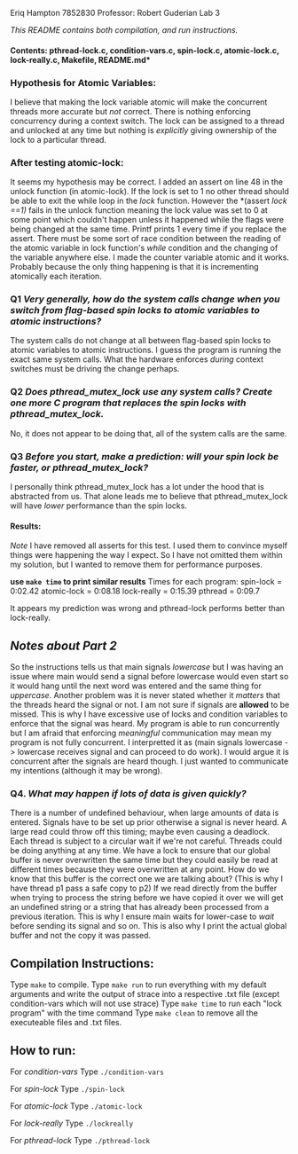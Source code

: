 Eriq Hampton 7852830
Professor: Robert Guderian
Lab 3

*This README contains both compilation, and run instructions.*

#### Contents: pthread-lock.c, condition-vars.c, spin-lock.c, atomic-lock.c, lock-really.c, Makefile, README.md*

### Hypothesis for Atomic Variables:
I believe that making the lock variable atomic will make the concurrent threads more accurate but *not* correct. There is nothing enforcing concurrency during a context switch. The lock can be assigned to a thread and unlocked at any time but nothing is *explicitly* giving ownership of the lock to a particular thread. 

### After testing atomic-lock: 
It seems my hypothesis may be correct. I added an assert on line 48 in the unlock function (in atomic-lock). If the lock is set to 1 no other thread should be able to exit the while loop in the *lock* function. However the *(assert *lock ==1)* fails in the unlock function meaning the lock value was set to 0 at some point which couldn't happen unless it happened while the flags were being changed at the same time. Printf prints 1 every time if you replace the assert. There must be some sort of race condition between the reading of the atomic variable in lock function's *while* condition and the changing of the variable anywhere else. I made the counter variable atomic and it works. Probably because the only thing happening is that it is incrementing atomically each iteration.


### Q1 *Very generally, how do the system calls change when you switch from flag-based spin locks to atomic variables to atomic instructions?*
The system calls do not change at all between flag-based spin locks to atomic variables to atomic instructions. I guess the program is running the exact same system calls. What the hardware enforces *during* context switches must be driving the change perhaps. 

### Q2 *Does pthread_mutex_lock use any system calls? Create one more C program that replaces the spin locks with pthread_mutex_lock.*
No, it does not appear to be doing that, all of the system calls are the same.

### Q3 *Before you start, make a prediction: will your spin lock be faster, or pthread_mutex_lock?*
I personally think pthread_mutex_lock has a lot under the hood that is abstracted from us. That alone leads me to believe that pthread_mutex_lock will have *lower* performance than the spin locks.

#### Results:

*Note* I have removed all asserts for this test. I used them to convince myself things were happening the way I expect. So I have not omitted them within my solution, but I wanted to remove them for performance purposes.

**use `make time` to print similar results**
Times for each program:
spin-lock = 0:02.42
atomic-lock = 0:08.18
lock-really = 0:15.39
pthread = 0:09.7

It appears my prediction was wrong and pthread-lock performs better than lock-really.

## *Notes about Part 2*
So the instructions tells us that main signals *lowercase* but I was having an issue where main would send a signal before lowercase would even start so it would hang until the next word was entered and the same thing for *uppercase*. Another problem was it is never stated whether it *matters* that the threads heard the signal or not. I am not sure if signals are **allowed** to be missed. This is why I have excessive use of locks and condition variables to enforce that the signal was heard. My program is able to run concurrently but I am afraid that enforcing *meaningful* communication may mean my program is not fully concurrent. I interpretted it as (main signals lowercase -> lowercase receives signal and can proceed to do work). I would argue it is concurrent after the signals are heard though. I just wanted to communicate my intentions (although it may be wrong).

### Q4. *What may happen if lots of data is given quickly?*
There is a number of undefined behaviour, when large amounts of data is entered. Signals have to be set up prior otherwise a signal is never heard. A large read could throw off this timing; maybe even causing a deadlock. Each thread is subject to a circular wait if we're not careful. Threads could be doing anything at any time. We have a lock to ensure that our global buffer is never overwritten the same time but they could easily be read at different times because they were overwritten at any point. How do we know that this buffer is the correct one we are talking about? (This is why I have thread p1 pass a safe copy to p2) If we read directly from the buffer when trying to process the string before we have copied it over we will get an undefined string or a string that has already been processed from a previous iteration. This is why I ensure main waits for lower-case to *wait* before sending its signal and so on. This is also why I print the actual global buffer and not the copy it was passed.

## Compilation Instructions:
Type `make` to compile.
Type `make run` to run everything with my default arguments and write the output of strace into a respective .txt file (except condition-vars which will not use strace)
Type `make time` to run each "lock program" with the time command
Type `make clean` to remove all the executeable files and .txt files.


## How to run:
For *condition-vars* 
Type `./condition-vars`

For *spin-lock* 
Type `./spin-lock`

For *atomic-lock* 
Type `./atomic-lock`

For *lock-really* 
Type `./lockreally`

For *pthread-lock* 
Type `./pthread-lock`
